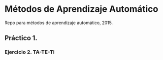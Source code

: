 # Métodos de Aprendizaje Automático
Repo para métodos de aprendizaje automático, 2015.

## Práctico 1.

### Ejercicio 2. TA-TE-TI
